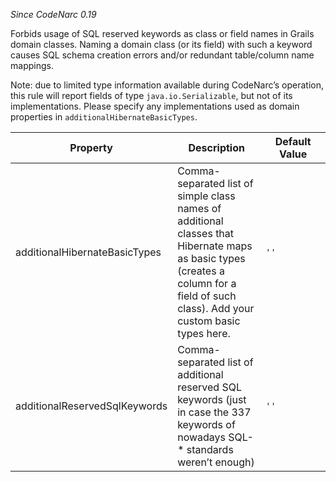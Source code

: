 *Since CodeNarc 0.19*

Forbids usage of SQL reserved keywords as class or field names in Grails
domain classes. Naming a domain class (or its field) with such a keyword
causes SQL schema creation errors and/or redundant table/column name
mappings.

Note: due to limited type information available during CodeNarc’s
operation, this rule will report fields of type `java.io.Serializable`,
but not of its implementations. Please specify any implementations used
as domain properties in `additionalHibernateBasicTypes`.

<table>
<colgroup>
<col style="width: 40%" />
<col style="width: 33%" />
<col style="width: 25%" />
</colgroup>
<thead>
<tr class="header">
<th>Property</th>
<th>Description</th>
<th>Default Value</th>
</tr>
</thead>
<tbody>
<tr class="odd">
<td>additionalHibernateBasicTypes</td>
<td>Comma-separated list of simple class names of additional classes
that Hibernate maps as basic types (creates a column for a field of such
class). Add your custom basic types here.</td>
<td><code>''</code></td>
</tr>
<tr class="even">
<td>additionalReservedSqlKeywords</td>
<td>Comma-separated list of additional reserved SQL keywords (just in
case the 337 keywords of nowadays SQL-* standards weren’t enough)</td>
<td><code>''</code></td>
</tr>
</tbody>
</table>
